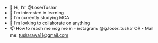 - 👋 Hi, I’m @LoserTushar
- 👀 I’m interested in learning
- 🌱 I’m currently studying MCA
- 💞️ I’m looking to collaborate on anything
- 📫 How to reach me msg me in 
            - instagram: @ig.loser_tushar OR
            - Mail me:  tusharawa11@gmail.com
<!---
LoserTushar/LoserTushar is a ✨ special ✨ repository because its `README.md` (this file) appears on your GitHub profile.
You can click the Preview link to take a look at your changes.
--->
